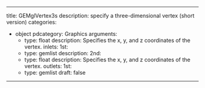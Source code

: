 
---
title: GEMglVertex3s
description: specify a three-dimensional vertex (short version)
categories:
  - object
pdcategory: Graphics
arguments:
    - type: float
      description: Specifies the x, y, and z coordinates of the vertex.
inlets:
  1st:
    - type: gemlist
      description:
  2nd:
    - type: float
      description: Specifies the x, y, and z coordinates of the vertex.
outlets:
  1st:
    - type: gemlist
draft: false
---


